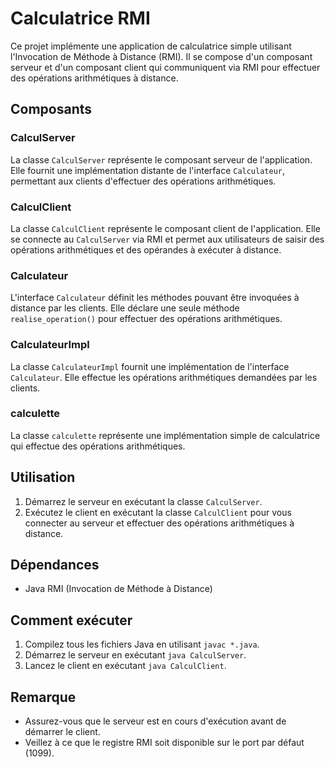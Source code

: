 # Calculatrice RMI

Ce projet implémente une application de calculatrice simple utilisant l'Invocation de Méthode à Distance (RMI). Il se compose d'un composant serveur et d'un composant client qui communiquent via RMI pour effectuer des opérations arithmétiques à distance.

## Composants

### CalculServer

La classe `CalculServer` représente le composant serveur de l'application. Elle fournit une implémentation distante de l'interface `Calculateur`, permettant aux clients d'effectuer des opérations arithmétiques.

### CalculClient

La classe `CalculClient` représente le composant client de l'application. Elle se connecte au `CalculServer` via RMI et permet aux utilisateurs de saisir des opérations arithmétiques et des opérandes à exécuter à distance.

### Calculateur

L'interface `Calculateur` définit les méthodes pouvant être invoquées à distance par les clients. Elle déclare une seule méthode `realise_operation()` pour effectuer des opérations arithmétiques.

### CalculateurImpl

La classe `CalculateurImpl` fournit une implémentation de l'interface `Calculateur`. Elle effectue les opérations arithmétiques demandées par les clients.

### calculette

La classe `calculette` représente une implémentation simple de calculatrice qui effectue des opérations arithmétiques.

## Utilisation

1. Démarrez le serveur en exécutant la classe `CalculServer`.
2. Exécutez le client en exécutant la classe `CalculClient` pour vous connecter au serveur et effectuer des opérations arithmétiques à distance.

## Dépendances

- Java RMI (Invocation de Méthode à Distance)

## Comment exécuter

1. Compilez tous les fichiers Java en utilisant `javac *.java`.
2. Démarrez le serveur en exécutant `java CalculServer`.
3. Lancez le client en exécutant `java CalculClient`.

## Remarque

- Assurez-vous que le serveur est en cours d'exécution avant de démarrer le client.
- Veillez à ce que le registre RMI soit disponible sur le port par défaut (1099).

